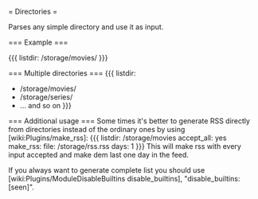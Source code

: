 = Directories =

Parses any simple directory and use it as input.

=== Example ===

{{{
listdir: /storage/movies/
}}}

=== Multiple directories ===
{{{
listdir:
  - /storage/movies/
  - /storage/series/
  - ... and so on
}}}

=== Additional usage ===
Some times it's better to generate RSS directly from directories instead of the ordinary ones by using [wiki:Plugins/make_rss]:
{{{
 listdir: /storage/movies
 accept_all: yes
 make_rss:
   file: /storage/rss.rss
   days: 1
}}}
This will make rss with every input accepted and make dem last one day in the feed.

If you always want to generate complete list you should use [wiki:Plugins/ModuleDisableBuiltins disable_builtins], "disable_builtins: [seen]".